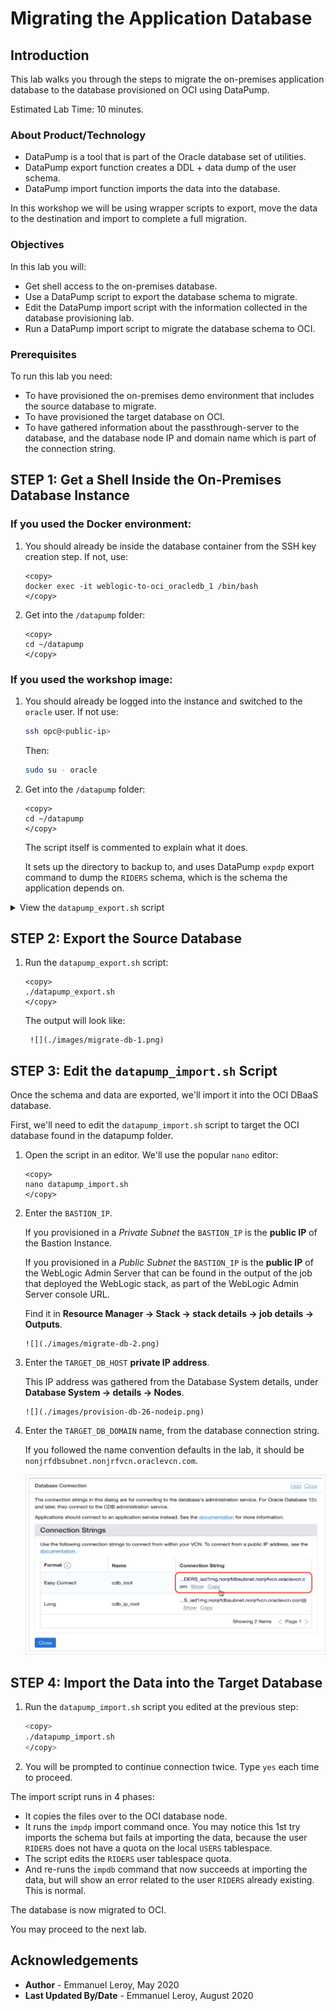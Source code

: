 # Migrating the Application Database

## Introduction

This lab walks you through the steps to migrate the on-premises application database to the database provisioned on OCI using DataPump.

Estimated Lab Time: 10 minutes.

### About Product/Technology

- DataPump is a tool that is part of the Oracle database set of utilities.
- DataPump export function creates a DDL + data dump of the user schema.
- DataPump import function imports the data into the database.

In this workshop we will be using wrapper scripts to export, move the data to the destination and import to complete a full migration.

### Objectives

In this lab you will:

- Get shell access to the on-premises database.
- Use a DataPump script to export the database schema to migrate.
- Edit the DataPump import script with the information collected in the database provisioning lab.
- Run a DataPump import script to migrate the database schema to OCI.

### Prerequisites

To run this lab you need:

- To have provisioned the on-premises demo environment that includes the source database to migrate.
- To have provisioned the target database on OCI.
- To have gathered information about the passthrough-server to the database, and the database node IP and domain name which is part of the connection string.

## **STEP 1:** Get a Shell Inside the On-Premises Database Instance

### If you used the Docker environment:

1. You should already be inside the database container from the SSH key creation step. If not, use:

      ```
      <copy>
      docker exec -it weblogic-to-oci_oracledb_1 /bin/bash
      </copy>
      ```

2. Get into the `/datapump` folder:

      ```
      <copy>
      cd ~/datapump
      </copy>
      ```


### If you used the workshop image:

1. You should already be logged into the instance and switched to the `oracle` user. If not use:

      ```bash
      ssh opc@<public-ip>
      ```

      Then:

      ```bash
      sudo su - oracle
      ```

2. Get into the `/datapump` folder:

      ```
      <copy>
      cd ~/datapump
      </copy>
      ```

      The script itself is commented to explain what it does.

      It sets up the directory to backup to, and uses DataPump `expdp` export command to dump the `RIDERS` schema, which is the schema the application depends on.

<details><summary>View the <code>datapump_export.sh</code> script</summary>

```bash
EXPORT_DB_DIRNAME=export

# all other variables are from the local environment

# clear the folder and recreate
rm -rf ~/datapump/export && mkdir -p ~/datapump/export

# drop directory if it exists
echo "DROP DIRECTORY ${EXPORT_DB_DIRNAME};" | sqlplus system/${DB_PWD}@${DB_HOST}:${DB_PORT}/${DB_PDB}.${DB_DOMAIN}

# create a directory object in the DB for export with DataPump, pointing to the folder created above
echo "CREATE DIRECTORY ${EXPORT_DB_DIRNAME} AS '/home/oracle/datapump/export/';" | sqlplus system/${DB_PWD}@${DB_HOST}:${DB_PORT}/${DB_PDB}.${DB_DOMAIN}

# export the schema 'RIDERS' with DataPump, which is our user schema with the Tour de France Riders data
expdp system/${DB_PWD}@${DB_HOST}:${DB_PORT}/${DB_PDB}.${DB_DOMAIN} schemas=RIDERS DIRECTORY=${EXPORT_DB_DIRNAME}
```
</details>

## **STEP 2:** Export the Source Database

1. Run the `datapump_export.sh` script:

      ```
      <copy>
      ./datapump_export.sh
      </copy>
      ```

      The output will look like:

        ![](./images/migrate-db-1.png)



## **STEP 3:** Edit the `datapump_import.sh` Script

Once the schema and data are exported, we'll import it into the OCI DBaaS database.

First, we'll need to edit the `datapump_import.sh` script to target the OCI database found in the datapump folder.

1. Open the script in an editor. We'll use the popular `nano` editor:

      ```
      <copy>
      nano datapump_import.sh
      </copy>
      ```

2. Enter the `BASTION_IP`.

     If you provisioned in a *Private Subnet* the `BASTION_IP` is the **public IP** of the Bastion Instance.
     
     If you provisioned in a *Public Subnet* the `BASTION_IP` is the **public IP** of the WebLogic Admin Server that can be found in the output of the job that deployed the WebLogic stack, as part of the WebLogic Admin Server console URL.

     Find it in **Resource Manager -> Stack -> stack details -> job details -> Outputs**.

       ![](./images/migrate-db-2.png)

3. Enter the `TARGET_DB_HOST` **private IP address**.
 
     This IP address was gathered from the Database System details, under **Database System -> details -> Nodes**.

       ![](./images/provision-db-26-nodeip.png)


4. Enter the `TARGET_DB_DOMAIN` name, from the database connection string.

      If you followed the name convention defaults in the lab, it should be `nonjrfdbsubnet.nonjrfvcn.oraclevcn.com`.

      ![](./images/provision-db-27-connection2.png)


## **STEP 4:** Import the Data into the Target Database

1. Run the `datapump_import.sh` script you edited at the previous step:

      ```bash
      <copy>
      ./datapump_import.sh
      </copy>
      ```

2. You will be prompted to continue connection twice. Type `yes` each time to proceed.

The import script runs in 4 phases:

- It copies the files over to the OCI database node.
- It runs the `impdp` import command once.
You may notice this 1st try imports the schema but fails at importing the data, because the user `RIDERS` does not have a quota on the local `USERS` tablespace.
- The script edits the `RIDERS` user tablespace quota.
- And re-runs the `impdb` command that now succeeds at importing the data, but will show an error related to the user `RIDERS` already existing. This is normal.

The database is now migrated to OCI.

You may proceed to the next lab.

## Acknowledgements

 - **Author** - Emmanuel Leroy, May 2020
 - **Last Updated By/Date** - Emmanuel Leroy, August 2020
